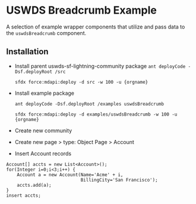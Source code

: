 # USWDS Breadcrumb Example

A selection of example wrapper components that utilize and pass data to the `uswdsBreadcrumb` component.

## Installation

- Install parent uswds-sf-lightning-community package
  `ant deployCode -Dsf.deployRoot /src`

  `sfdx force:mdapi:deploy -d src -w 100 -u {orgname}`

- Install example package

  `ant deployCode -Dsf.deployRoot /examples uswdsBreadcrumb`

  `sfdx force:mdapi:deploy -d examples/uswdsBreadcrumb -w 100 -u {orgname}`

- Create new community
- Create new page > type: Object Page > Account

- Insert Account records

```apex
Account[] accts = new List<Account>();
for(Integer i=0;i<3;i++) {
    Account a = new Account(Name='Acme' + i,
                            BillingCity='San Francisco');
    accts.add(a);
}
insert accts;
```
